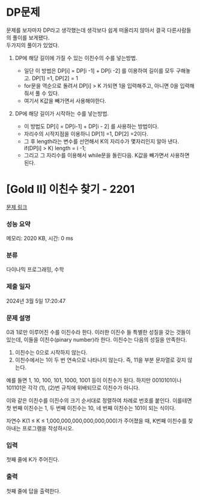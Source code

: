 # DP문제
문제를 보자마자 DP라고 생각했는데 생각보다 쉽게 떠올리지 않아서 결국 다른사람들의 풀이를 보게됐다.</br>
두가지의 풀이가 있었다.</br>
1. DP에 해당 길이에 가질 수 있는 이친수의 수를 넣는방법. </br>
   - 일단 이 방법은 DP[i] = DP[i -1] + DP[i -2] 를 이용하여 길이를 모두 구해놓고. DP[1] =1, DP[2] = 1 </br>
   - for문을 역순으로 돌려서 DP[i] > K 가되면 1을 입력해주고, 아니면 0을 입력해줘서 풀 수 있다. </br>
   - 여기서 K값을 빼가면서 사용해야한다.
   
2. DP에 해당 길이가 시작하는 수를 넣는방법. </br> 
   - 이 방법도 DP[i] = DP[i-1] + DP[i - 2] 를 사용하는 방법이다. </br>
   - 자리수의 시작지점을 이용하니 DP[1] =1, DP[2] =2이다. </br>
   - 그 후 length라는 변수를 선언해서 K의 자리수가 몇자리인지 알아 낸다. if(DP[i] > K) length = i -1; </br>
   - 그리고 그 자리수를 이용해서 while문을 돌린다음. K값을 빼가면서 사용하면 된다. </br>


# [Gold II] 이친수 찾기 - 2201 

[문제 링크](https://www.acmicpc.net/problem/2201) 

### 성능 요약

메모리: 2020 KB, 시간: 0 ms

### 분류

다이나믹 프로그래밍, 수학

### 제출 일자

2024년 3월 5일 17:20:47

### 문제 설명

<p>0과 1로만 이루어진 수를 이진수라 한다. 이러한 이진수 들 특별한 성질을 갖는 것들이 있는데, 이들을 이친수(pinary number)라 한다. 이친수는 다음의 성질을 만족한다.</p>

<ol>
	<li>이친수는 0으로 시작하지 않는다.</li>
	<li>이친수에서는 1이 두 번 연속으로 나타나지 않는다. 즉, 11을 부분 문자열로 갖지 않는다.</li>
</ol>

<p>예를 들면 1, 10, 100, 101, 1000, 1001 등이 이친수가 된다. 하지만 0010101이나 101101은 각각 (1), (2)번 규칙에 위배되므로 이친수가 아니다.</p>

<p>이와 같은 이친수를 이진수의 크기 순서대로 정렬하여 차례로 번호를 붙인다. 이를테면 첫 번째 이친수는 1, 두 번째 이친수는 10, 네 번째 이친수는 101이 되는 식이다.</p>

<p>자연수 K(1 ≤ K ≤ 1,000,000,000,000,000,000)가 주어졌을 때, K번째 이친수를 찾아내는 프로그램을 작성하시오.</p>

### 입력 

 <p>첫째 줄에 K가 주어진다.</p>

### 출력 

 <p>첫째 줄에 답을 출력한다.</p>

